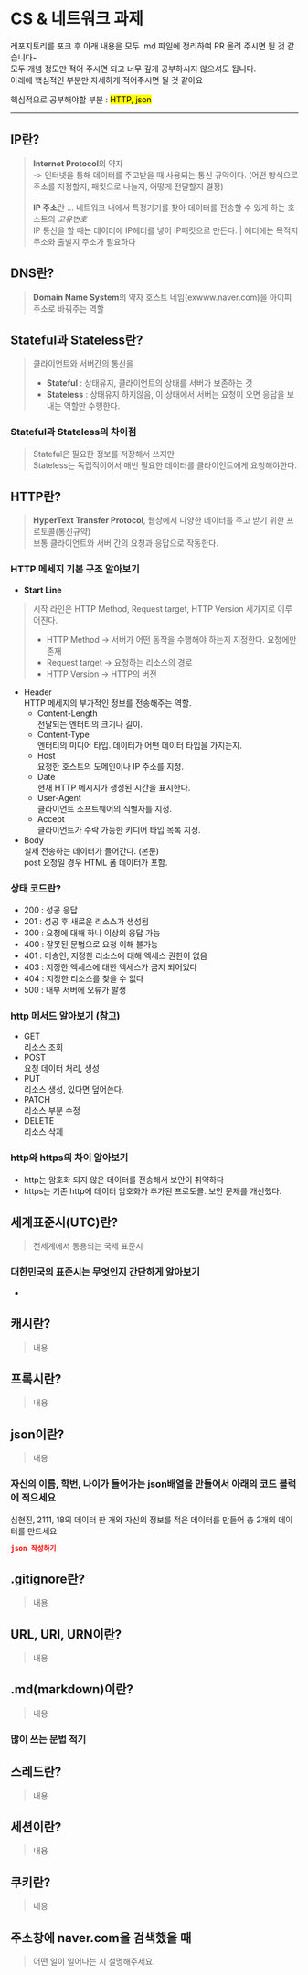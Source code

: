 # CS & 네트워크 과제

레포지토리를 포크 후 아래 내용을 모두 .md 파일에 정리하여 PR 올려 주시면 될 것 같습니다~<br>
모두 개념 정도만 적어 주시면 되고 너무 깊게 공부하시지 않으셔도 됩니다.<br>
아래에 핵심적인 부분만 자세하게 적어주시면 될 것 같아요<br>

핵심적으로 공부해야할 부분 : <mark>HTTP, json<mark><br>

- - -

## IP란?
>  **Internet Protocol**의 약자 <br>
> -> 인터넷을 통해 데이터를 주고받을 때 사용되는 통신 규약이다. (어떤 방식으로 주소를 지정할지, 패킷으로 나눌지, 어떻게 전달할지 결정) <br>
> <br>
> **IP 주소**란 ... 네트워크 내에서 특정기기를 찾아 데이터를 전송할 수 있게 하는 호스트의 _고유번호_ <br>
> IP 통신을 할 때는 데이터에 IP헤더를 넣어 IP패킷으로 만든다. | 헤더에는 목적지 주소와 출발지 주소가 필요하다

## DNS란?
> **Domain Name System**의 약자
> 호스트 네임(exwww.naver.com)을 아이피 주소로 바꿔주는 역할

## Stateful과 Stateless란?
> 클라이언트와 서버간의 통신을 <br>
> - **Stateful** : 상태유지, 클라이언트의 상태를 서버가 보존하는 것<br>
> - **Stateless** : 상태유지 하지않음, 이 상태에서 서버는 요청이 오면 응답을 보내는 역할만 수행한다. <br>
### Stateful과 Stateless의 차이점
> Stateful은 필요한 정보를 저장해서 쓰지만 <br>
> Stateless는 독립적이어서 매번 필요한 데이터를 클라이언트에게 요청해야한다.
> 

## HTTP란?
> **HyperText Transfer Protocol**, 웹상에서 다양한 데이터를 주고 받기 위한 프로토콜(통신규약)<br>
> 보통 클라이언트와 서버 간의 요청과 응답으로 작동한다.
### HTTP 메세지 기본 구조 알아보기
- **Start Line** <br>
> 시작 라인은 HTTP Method, Request target, HTTP Version 세가지로 이루어진다. <br>
> - HTTP Method -> 서버가 어떤 동작을 수행해야 하는지 지정한다. 요청에만 존재 <br>
> - Request target -> 요청하는 리소스의 경로 <br>
> - HTTP Version -> HTTP의 버전

- Header <br>
 HTTP 메세지의 부가적인 정보를 전송해주는 역할.
  - Content-Length <br>
    전달되는 엔터티의 크기나 길이.
  - Content-Type <br>
    엔터티의 미디어 타입. 데이터가 어떤 데이터 타입을 가지는지.
  - Host <br>
    요청한 호스트의 도메인이나 IP 주소를 지정.
  - Date <br>
    현재 HTTP 메시지가 생성된 시간을 표시한다.
  - User-Agent <br>
    클라이언트 소프트웨어의 식별자를 지정.
  - Accept <br>
    클라이언트가 수락 가능한 키디어 타입 목록 지정.
- Body <br>
 실제 전송하는 데이터가 들어간다. (본문) <br>
 post 요청일 경우 HTML 폼 데이터가 포함.
### 상태 코드란?
- 200 : 성공 응답
- 201 : 성공 후 새로운 리소스가 생성됨
- 300 : 요청에 대해 하나 이상의 응답 가능
- 400 : 잘못된 문법으로 요청 이해 불가능
- 401 : 미승인, 지정한 리소스에 대해 엑세스 권한이 없음
- 403 : 지정한 엑세스에 대한 엑세스가 금지 되어있다
- 404 : 지정한 리소스를 찾을 수 없다
- 500 : 내부 서버에 오류가 발생
### http 메서드 알아보기 ([참고](https://inpa.tistory.com/entry/WEB-%F0%9F%8C%90-HTTP-%EB%A9%94%EC%84%9C%EB%93%9C-%EC%A2%85%EB%A5%98-%ED%86%B5%EC%8B%A0-%EA%B3%BC%EC%A0%95-%F0%9F%92%AF-%EC%B4%9D%EC%A0%95%EB%A6%AC))
- GET <br>
리소스 조회 <br>
- POST <br>
요청 데이터 처리, 생성 <br>
- PUT <br>
리소스 생성, 있다면 덮어쓴다. <br>
- PATCH <br>
리소스 부분 수정 <br>
- DELETE <br>
리소스 삭제
### http와 https의 차이 알아보기
- http는 암호화 되지 않은 데이터를 전송해서 보안이 취약하다 <br>
- https는 기존 http에 데이터 암호화가 추가된 프로토콜. 보안 문제를 개선했다.

## 세계표준시(UTC)란?
> 전세계에서 통용되는 국제 표준시
### 대한민국의 표준시는 무엇인지 **간단**하게 알아보기 <br>
-


## 캐시란?
> 내용

## 프록시란?
> 내용

## json이란?
> 내용
### 자신의 이름, 학번, 나이가 들어가는 json배열을 만들어서 아래의 코드 블럭에 적으세요
심현진, 2111, 18의 데이터 한 개와 자신의 정보를 적은 데이터를 만들어 총 2개의 데이터를 만드세요
```json
json 작성하기
```

## .gitignore란?
> 내용

## URL, URI, URN이란?
> 내용

## .md(markdown)이란?
> 내용
### 많이 쓰는 문법 적기

## 스레드란?
> 내용

## 세션이란?
> 내용

## 쿠키란?
> 내용

## 주소창에 naver.com을 검색했을 때
> 어떤 일이 일어나는 지 설명해주세요.
